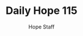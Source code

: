 ---
image: /assets/img/daily-hope-default-artwork.png
title: Daily Hope 115
number: 115
categories:
  - Daily Hope
author: Hope Staff
notes: Daily Hope 115
embed: >-
  <iframe style="border-radius:12px" src="https://open.spotify.com/embed/episode/3bWR9C1YUUZhXv84SAy56Z?utm_source=generator" width="100%" height="352" frameBorder="0" allowfullscreen="" allow="autoplay; clipboard-write; encrypted-media; fullscreen; picture-in-picture" loading="lazy"></iframe>
---